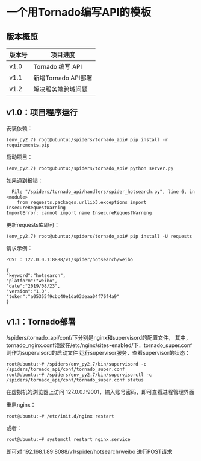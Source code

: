 # 一个用Tornado编写API的模板

## 版本概览

| 版本号 | 项目进度 |
|-- |-- |
| v1.0 | Tornado 编写 API |
| v1.1 | 新增Tornado API部署 |
| v1.2 | 解决服务端跨域问题 |

## v1.0：项目程序运行

安装依赖：
```
(env_py2.7) root@ubuntu:/spiders/tornado_api# pip install -r requirements.pip
```
启动项目：
```
(env_py2.7) root@ubuntu:/spiders/tornado_api# python server.py
```
如果遇到报错：
```
  File "/spiders/tornado_api/handlers/spider_hotsearch.py", line 6, in <module>
    from requests.packages.urllib3.exceptions import InsecureRequestWarning
ImportError: cannot import name InsecureRequestWarning
```
更新requests库即可：
```
(env_py2.7) root@ubuntu:/spiders/tornado_api# pip install -U requests
```

请求示例：
```
POST : 127.0.0.1:8888/v1/spider/hotsearch/weibo

{
"keyword":"hotsearch",
"platform":"weibo",
"date":"2019/08/23",
"version":"1.0",
"token":"a05355f9cbc40e1da03deaa04f76f4a9"
}
```

## v1.1：Tornado部署

/spiders/tornado_api/conf/下分别是nginx和supervisord的配置文件，
其中，tornado_nginx.conf须放在/etc/nginx/sites-enabled/下，tornado_super.conf则作为supervisord的启动文件
运行supervisor服务，查看supervisor的状态：
```
root@ubuntu:~# /spiders/env_py2.7/bin/supervisord -c /spiders/tornado_api/conf/tornado_super.conf
root@ubuntu:~# /spiders/env_py2.7/bin/supervisorctl -c /spiders/tornado_api/conf/tornado_super.conf status
```
在虚拟机的浏览器上访问 127.0.0.1:9001，输入账号密码，即可查看进程管理界面

重启nginx：
```
root@ubuntu:~# /etc/init.d/nginx restart
```
或者：
```
root@ubuntu:~# systemctl restart nginx.service
```
即可对 192.168.1.89:8088/v1/spider/hotsearch/weibo 进行POST请求
